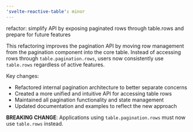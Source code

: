 ```yaml
---
'svelte-reactive-table': minor
---
```


refactor: simplify API by exposing paginated rows through table.rows and prepare for future features

This refactoring improves the pagination API by moving row management from the pagination component into the core table. Instead of accessing rows through `table.pagination.rows`, users now consistently use `table.rows` regardless of active features. 

Key changes:
- Refactored internal pagination architecture to better separate concerns
- Created a more unified and intuitive API for accessing table rows
- Maintained all pagination functionality and state management
- Updated documentation and examples to reflect the new approach

**BREAKING CHANGE**: Applications using `table.pagination.rows` must now use `table.rows` instead.
